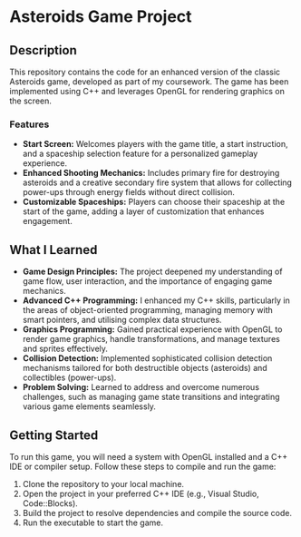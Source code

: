 # Asteroids Game Project

## Description
This repository contains the code for an enhanced version of the classic Asteroids game, developed as part of my coursework. The game has been implemented using C++ and leverages OpenGL for rendering graphics on the screen.

### Features
- **Start Screen:** Welcomes players with the game title, a start instruction, and a spaceship selection feature for a personalized gameplay experience.
- **Enhanced Shooting Mechanics:** Includes primary fire for destroying asteroids and a creative secondary fire system that allows for collecting power-ups through energy fields without direct collision.
- **Customizable Spaceships:** Players can choose their spaceship at the start of the game, adding a layer of customization that enhances engagement.

## What I Learned
- **Game Design Principles:** The project deepened my understanding of game flow, user interaction, and the importance of engaging game mechanics.
- **Advanced C++ Programming:** I enhanced my C++ skills, particularly in the areas of object-oriented programming, managing memory with smart pointers, and utilising complex data structures.
- **Graphics Programming:** Gained practical experience with OpenGL to render game graphics, handle transformations, and manage textures and sprites effectively.
- **Collision Detection:** Implemented sophisticated collision detection mechanisms tailored for both destructible objects (asteroids) and collectibles (power-ups).
- **Problem Solving:** Learned to address and overcome numerous challenges, such as managing game state transitions and integrating various game elements seamlessly.

## Getting Started
To run this game, you will need a system with OpenGL installed and a C++ IDE or compiler setup. Follow these steps to compile and run the game:

1. Clone the repository to your local machine.
2. Open the project in your preferred C++ IDE (e.g., Visual Studio, Code::Blocks).
3. Build the project to resolve dependencies and compile the source code.
4. Run the executable to start the game.
